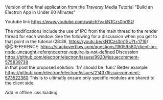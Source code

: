 Version of the final application from the Traversy Media Tutorial  "Build an Electron App in Under 60 Minutes"

Youtube link
https://www.youtube.com/watch?v=kN1Czs0m1SU


The modifications include the use of IPC from the main thread to the render thread for each window.
See the following for a discussion when you get to that point in the tutorial (28:39, https://youtu.be/kN1Czs0m1SU?t=1719)
@@REFERENCE: https://stackoverflow.com/questions/19059580/client-on-node-uncaught-referenceerror-require-is-not-defined
Discussion https://github.com/electron/electron/issues/9920#issuecomment-575839738  
in that post the proposed solution: 'fn' should be 'func'
Better example https://github.com/electron/electron/issues/21437#issuecomment-573522360
This is to ultimatly ensure only specific modules are shared to the client side.


Add in offline .css loading.
